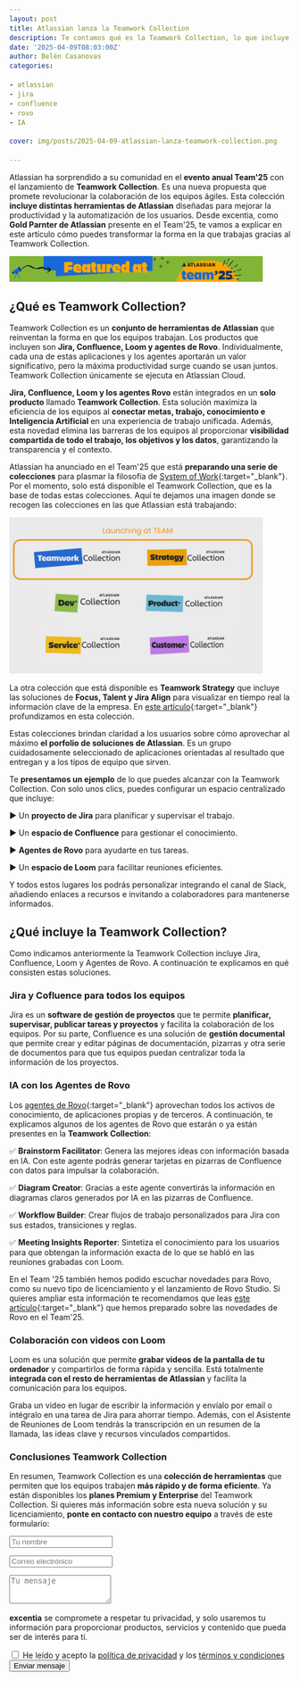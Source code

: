 ```yaml
---
layout: post
title: Atlassian lanza la Teamwork Collection
description: Te contamos qué es la Teamwork Collection, lo que incluye y cómo puedes adquirir esta novedad lanzada en el Team'25
date: '2025-04-09T08:03:00Z'
author: Belén Casanovas
categories:

- atlassian
- jira
- confluence
- rovo 
- IA

cover: img/posts/2025-04-09-atlassian-lanza-teamwork-collection.png

---
```


Atlassian ha sorprendido a su comunidad en el **evento anual Team'25** con el lanzamiento de **Teamwork Collection**. Es una nueva propuesta que promete revolucionar la colaboración de los equipos ágiles. Esta colección **incluye distintas herramientas de Atlassian** diseñadas para mejorar la productividad y la automatización de los usuarios. Desde excentia, como **Gold Parnter de Atlassian** presente en el Team'25, te vamos a explicar en este artículo cómo puedes transformar la forma en la que trabajas gracias al Teamwork Collection. 

<img width="90%" src="/img/eventos/featured-team-25.png" alt="Lanzamientos del Team '25 de Atlassian">
<br>

<h2>¿Qué es Teamwork Collection?</h2>

Teamwork Collection es un **conjunto de herramientas de Atlassian** que reinventan la forma en que los equipos trabajan. Los productos que incluyen son **Jira, Confluence, Loom y agentes de Rovo**. Individualmente, cada una de estas aplicaciones y los agentes aportarán un valor significativo, pero la máxima productividad surge cuando se usan juntos. Teamwork Collection únicamente se ejecuta en Atlassian Cloud. 

**Jira, Confluence, Loom y los agentes Rovo** están integrados en un **solo producto** llamado **Teamwork Collection**. Esta solución maximiza la eficiencia de los equipos al **conectar metas, trabajo, conocimiento e Inteligencia Artificial** en una experiencia de trabajo unificada. Además, esta novedad elimina las barreras de los equipos al proporcionar **visibilidad compartida de todo el trabajo, los objetivos y los datos**, garantizando la transparencia y el contexto.

Atlassian ha anunciado en el Team'25 que está **preparando una serie de colecciones** para plasmar la filosofía de [System of Work](/que-es-atlassian-system-of-work){:target="_blank"}. Por el momento, solo está disponible el Teamwork Collection, que es la base de todas estas colecciones. Aquí te dejamos una imagen donde se recogen las colecciones en las que Atlassian está trabajando: 

<img width="90%" src="/img/atlassian-products/colecciones-atlassian-team-25.png" alt="Atlassian Collections">
<br>

La otra colección que está disponible es **Teamwork Strategy** que incluye las soluciones de **Focus, Talent y Jira Align** para visualizar en tiempo real la información clave de la empresa. En [este artículo](/que-es-strategy-collection-atlassian){:target="_blank"} profundizamos en esta colección. 

Estas colecciones brindan claridad a los usuarios sobre cómo aprovechar al máximo  **el porfolio de soluciones de Atlassian**. Es un grupo cuidadosamente seleccionado de aplicaciones orientadas al resultado que entregan y a los tipos de equipo que sirven.

Te  **presentamos un ejemplo** de lo que puedes alcanzar con la Teamwork Collection. Con solo unos clics, puedes configurar un espacio centralizado que incluye: 

▶️ Un **proyecto de Jira** para planificar y supervisar el trabajo. <br>

▶️ Un **espacio de Confluence** para gestionar el conocimiento. <br>

▶️ **Agentes de Rovo** para ayudarte en tus tareas. <br>

▶️ Un **espacio de Loom** para facilitar reuniones eficientes. <br>

Y todos estos lugares los podrás personalizar integrando el canal de Slack, añadiendo enlaces a recursos e invitando a colaboradores para mantenerse informados.


<h2>¿Qué incluye la Teamwork Collection?</h2>

Como indicamos anteriormente la Teamwork Collection incluye Jira, Confluence, Loom y Agentes de Rovo. A continuación te explicamos en qué consisten estas soluciones. 

<h3>Jira y Cofluence para todos los equipos</h3>

Jira es un **software de gestión de proyectos** que te permite **planificar, supervisar, publicar tareas y proyectos** y facilita la colaboración de los equipos. Por su parte, Confluence es una solución de **gestión documental** que permite crear y editar páginas de documentación, pizarras y otra serie de documentos para que tus equipos puedan centralizar toda la información de los proyectos. 

<h3>IA con los Agentes de Rovo</h3>

Los [agentes de Rovo](/primeros-pasos-agentes-rovo-atlassian){:target="_blank"} aprovechan todos los activos de conocimiento, de aplicaciones propias y de terceros. A continuación, te explicamos algunos de los agentes de Rovo que estarán o ya están presentes en la **Teamwork Collection**:

✅ **Brainstorm Facilitator**: Genera las mejores ideas con información basada en IA. Con este agente podrás generar tarjetas en pizarras de Confluence con datos para impulsar la colaboración. <br>

✅ **Diagram Creator**: Gracias a este agente convertirás la información en diagramas claros generados por IA en las pizarras de Confluence. <br>

✅ **Workflow Builder**: Crear flujos de trabajo personalizados para Jira con sus estados, transiciones y reglas. <br>

✅ **Meeting Insights Reporter**: Sintetiza el conocimiento para los usuarios para que obtengan la información exacta de lo que se habló en las reuniones grabadas con Loom. <br>

En el Team '25 también hemos podido escuchar novedades para Rovo, como su nuevo tipo de licenciamiento y el lanzamiento de Rovo Studio. Si quieres ampliar esta información te recomendamos que leas [este artículo](/rovo-disponible-todos-los-equipos){:target="_blank"} que hemos preparado sobre las novedades de Rovo en el Team'25. 

<h3>Colaboración con videos con Loom</h3>

Loom es una solución que permite **grabar videos de la pantalla de tu ordenador** y compartirlos de forma rápida y sencilla. Está totalmente **integrada con el resto de herramientas de Atlassian** y facilita la comunicación para los equipos. 

Graba un video en lugar de escribir la información y envíalo por email o intégralo en una tarea de Jira para ahorrar tiempo. Además, con el Asistente de Reuniones de Loom tendrás la transcripción en un resumen de la llamada, las ideas clave y recursos vinculados compartidos. 

<h3>Conclusiones Teamwork Collection </h3>

En resumen, Teamwork Collection es una **colección de herramientas** que permiten que los equipos trabajen **más rápido y de forma eficiente**. Ya están disponibles los **planes Premium y Enterprise** del Teamwork Collection. Si quieres más información sobre esta nueva solución y su licenciamiento, **ponte en contacto con nuestro equipo** a través de este formulario: 

<form action="https://formspree.io/f/xaygrdqg" method="POST">
 <div class="col-md-12 col-sm-12">
   <div class="row control-group">
        <div class="form-group col-xs-12 floating-label-form-group controls">
           <input type="text" name="name" class="form-control" placeholder="Tu nombre" id="name" required data-validation-required-message="Por favor escribe tu nombre.">
            <p class="help-block text-danger"></p>
        </div>
     </div>
<div class="row control-group">
     <div class="form-group col-xs-12 floating-label-form-group controls">
        <input type="email" name="email" class="form-control" placeholder="Correo electrónico" id="email" required data-validation-required-message="Por favor escribe tu dirección de correo.">
           <p class="help-block text-danger"></p>
        </div>
            </div>
            <div>
        <input type="text" name="_gotcha" style="display:none"/>
        </div>
        <div>
         <input type="hidden" name="_subject" value="Blog Teamwork Collection"/>
                </div>
            <div class="row control-group">
              <div class="form-group-2 col-xs-12 floating-label-form-group controls">
                <textarea name="message" class="form-control" rows="3" placeholder="Tu mensaje" id="message" required
                          data-validation-required-message="Por favor escribe un mensaje."></textarea>
                <p class="help-block text-danger"></p>
              </div>
              <div>
              <input type="hidden" name="_subject" value="Blog Teamwork Collection"/>
               </div>
            </div>
            <div class="row control-group">
              <div class="form-group col-xs-12 floating-label-form-group controls">
                <p><strong>excentia</strong> se compromete a respetar tu privacidad, y solo usaremos tu información para proporcionar productos, servicios y contenido que pueda ser de interés para tí.</p>
                <input type="checkbox" name="agreement" class="form-check-input" id="agreement" value="accept" required data-validation-required-message="Por favor lee y acepta la política de privacidad y los términos y condiciones">
                <label class="form-check-label" for="agreement">He leído y acepto la <a href="https://www.excentia.es/privacy" target="_blank">política de privacidad</a> y los <a href="https://www.excentia.es/pdf/excentia-terms-and-conditions.pdf" target="_blank">términos y condiciones</a></label>
              </div>
            </div>
            <div id="success"></div>
            <div class="block">
              <button type="submit" class="btn btn-warning btn-xl">Enviar mensaje</button>
            </div>
          </div>
        </form>